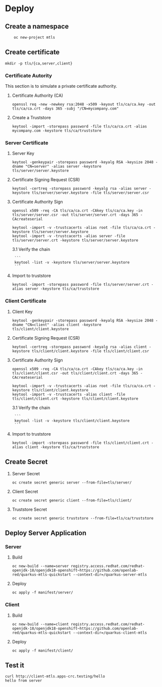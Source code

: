 # Deploy

## Create a namespace

```
    oc new-project mtls
```

## Create certificate

```
mkdir -p tls/{ca,server,client}
```

### Certificate Autority

This section is to simulate a private certificate authority.

1. Certificate Authority (CA)

    ```
    openssl req -new -newkey rsa:2048 -x509 -keyout tls/ca/ca.key -out tls/ca/ca.crt -days 365 -subj "/CN=mycompany.com"
    ```

2. Create a Truststore

    ```
    keytool -import -storepass password -file tls/ca/ca.crt -alias mycompany.com -keystore tls/ca/truststore
    ```

### Server Certificate

1. Server Key

    ```
    keytool -genkeypair -storepass password -keyalg RSA -keysize 2048 -dname "CN=server" -alias server -keystore tls/server/server.keystore
    ```

2. Certificate Signing Request (CSR)

    ```
    keytool -certreq -storepass password -keyalg rsa -alias server -keystore tls/server/server.keystore -file tls/server/server.csr
    ```

3. Certificate Authority Sign

    ```
    openssl x509 -req -CA tls/ca/ca.crt -CAkey tls/ca/ca.key -in tls/server/server.csr -out tls/server/server.crt -days 365 -CAcreateserial
    
    keytool -import -v -trustcacerts -alias root -file tls/ca/ca.crt -keystore tls/server/server.keystore
    keytool -import -v -trustcacerts -alias server -file tls/server/server.crt -keystore tls/server/server.keystore
    ```

    3.1 Verify the chain

        ```
        keytool -list -v -keystore tls/server/server.keystore
        ```

4. Import to truststore

    ```
    keytool -import -storepass password -file tls/server/server.crt -alias server -keystore tls/ca/truststore
    ```

### Client Certificate

1. Client Key

    ```
    keytool -genkeypair -storepass password -keyalg RSA -keysize 2048 -dname "CN=client" -alias client -keystore tls/client/client.keystore
    ```

2. Certificate Signing Request (CSR)

    ```
    keytool -certreq -storepass password -keyalg rsa -alias client -keystore tls/client/client.keystore -file tls/client/client.csr
    ```

3. Certificate Authority Sign

    ```
    openssl x509 -req -CA tls/ca/ca.crt -CAkey tls/ca/ca.key -in tls/client/client.csr -out tls/client/client.crt -days 365 -CAcreateserial

    keytool -import -v -trustcacerts -alias root -file tls/ca/ca.crt -keystore tls/client/client.keystore
    keytool -import -v -trustcacerts -alias client -file tls/client/client.crt -keystore tls/client/client.keystore
    ```

    3.1 Verify the chain

        ```
        keytool -list -v -keystore tls/client/client.keystore
        ```

4. Import to truststore

    ```
    keytool -import -storepass password -file tls/client/client.crt -alias client -keystore tls/ca/truststore
    ```

## Create Secret

1. Server Secret

   ```
   oc create secret generic server --from-file=tls/server/
   ```

2. Client Secret

   ```
   oc create secret generic client --from-file=tls/client/
   ```

3. Truststore Secret

   ```
   oc create secret generic truststore --from-file=tls/ca/truststore
   ```

## Deploy Server Application

### Server

1. Build
    ```
    oc new-build --name=server registry.access.redhat.com/redhat-openjdk-18/openjdk18-openshift~https://github.com/openlab-red/quarkus-mtls-quickstart --context-dir=/quarkus-server-mtls
    ```

2. Deploy

    ```
    oc apply -f manifest/server/
    ```

### Client

1. Build
    ```
    oc new-build --name=client registry.access.redhat.com/redhat-openjdk-18/openjdk18-openshift~https://github.com/openlab-red/quarkus-mtls-quickstart --context-dir=/quarkus-client-mtls
    ```

2. Deploy

    ```
    oc apply -f manifest/client/
    ```


## Test it

```
curl http://client-mtls.apps-crc.testing/hello
hello from server
```
